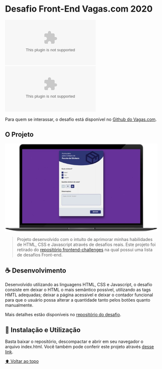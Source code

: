 # Desafio Front-End Vagas.com 2020

![GitHub code size in bytes](https://img.shields.io/github/languages/code-size/diasPaulo/desafio_vagas.com?style=flat)
![GitHub language count](https://img.shields.io/github/languages/count/diasPaulo/desafio_vagas.com?style=flat)

Para quem se interassar, o desafio está disponível no [Github do Vagas.com](https://github.com/VAGAScom/desafio-front-end).

## O Projeto

![Mockup do projeto mostrando a tela do projeto em um notebook](./images/mockup.png)

> Projeto desenvolvido com o intuíto de aprimorar minhas habilidades de HTML, CSS e Javascript através de desafios reais. Este projeto foi retirado do [repositório frontend-challenges](https://github.com/felipefialho/frontend-challenges) na qual possui uma lista de desafios Front-end.

## ☕ Desenvolvimento

Desenvolvido utilizando as linguagens HTML, CSS e Javascript, o desafio consiste em deixar o HTML o mais semântico possível, utilizando as tags HMTL adequadas; deixar a página acessivel e deixar o contador funcional para que o usuário possa alterar a quantidade tanto pelos botões quanto manualmente.

Mais detalhes estão disponíveis no [repositório do desafio](https://github.com/VAGAScom/desafio-front-end).

## 🚀 Instalação e Utilização

Basta baixar o repositório, descompactar e abrir em seu navegador o arquivo index.html. Você também pode conferir este projeto através [desse link](https://diaspaulo.github.io/desafio_vagas.com/).

[⬆ Voltar ao topo](#Desafio-Front-End-Vagas.com-2020)